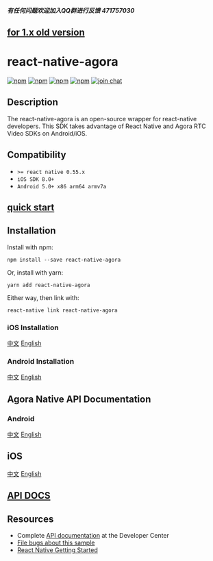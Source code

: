 ##### 有任何问题欢迎加入QQ群进行反馈  471757030

## [for 1.x old version](README.old.md)

# react-native-agora
[![npm](https://img.shields.io/npm/v/react-native-agora.svg)](https://www.npmjs.com/package/react-native-agora)
[![npm](https://img.shields.io/npm/dm/react-native-agora.svg)](https://www.npmjs.com/package/react-native-agora)
[![npm](https://img.shields.io/npm/dt/react-native-agora.svg)](https://www.npmjs.com/package/react-native-agora)
[![npm](https://img.shields.io/npm/l/react-native-agora.svg)](https://github.com/syanbo/react-native-agora/blob/master/LICENSE)
[![join chat](https://img.shields.io/badge/gitter-join%20chat-brightgreen.svg)](https://gitter.im/react-native-agora/community)

## Description

The react-native-agora is an open-source wrapper for react-native developers. This SDK takes advantage of React Native and Agora RTC Video SDKs on Android/iOS.

## Compatibility
  * `>= react native 0.55.x`
  * `iOS SDK 8.0+`
  * `Android 5.0+ x86 arm64 armv7a`

## [quick start](https://github.com/AgoraIO-Community/Agora-RN-Quickstart)

## Installation

Install with npm:

 `npm install --save react-native-agora`

Or, install with yarn:

 `yarn add react-native-agora`

Either way, then link with:

 `react-native link react-native-agora`

### iOS Installation
  [中文](https://github.com/syanbo/react-native-agora/tree/master/docs/IOS_INSTALLATION.zh.md)
  [English](https://github.com/syanbo/react-native-agora/tree/master/docs/IOS_INSTALLATION.md)

### Android Installation
  [中文](https://github.com/syanbo/react-native-agora/tree/master/docs/ANDROID_INSTALLATION.zh.md)
  [English](https://github.com/syanbo/react-native-agora/tree/master/docs/ANDROID_INSTALLATION.md)

## Agora Native API Documentation

### Android
  [中文](https://docs.agora.io/cn/Video/API%20Reference/java/index.html)
  [English](https://docs.agora.io/en/Video/API%20Reference/java/index.html)

## iOS
  [中文](https://docs.agora.io/cn/Video/API%20Reference/oc/docs/headers/Agora-Objective-C-API-Overview.html)
  [English](https://docs.agora.io/en/Video/API%20Reference/oc/docs/headers/Agora-Objective-C-API-Overview.html)

## [API DOCS](https://syanbo.github.io/react-native-agora/globals.html)

## Resources
* Complete [API documentation](https://docs.agora.io/en/) at the Developer Center
* [File bugs about this sample](https://github.com/syanbo/react-native-agora/issues)
* [React Native Getting Started](https://facebook.github.io/react-native/docs/getting-started.html)
